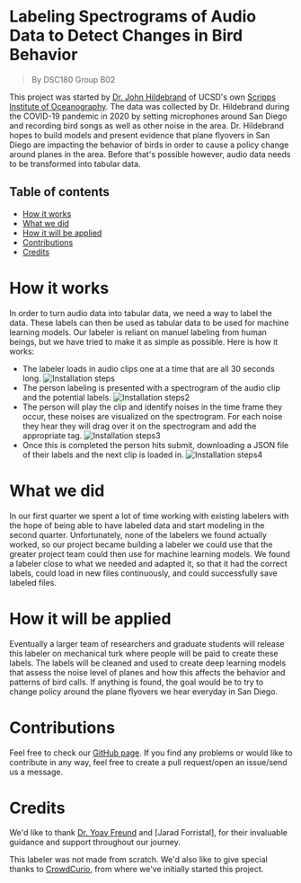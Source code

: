 # Labeling Spectrograms of Audio Data to Detect Changes in Bird Behavior

> By DSC180 Group B02

This project was started by [Dr. John Hildebrand](https://jahildebrand.scrippsprofiles.ucsd.edu) of UCSD's own [Scripps Institute of Oceanography](https://scripps.ucsd.edu). The data was collected by Dr. Hildebrand during the COVID-19 pandemic in 2020 by setting microphones around San Diego and recording bird songs as well as other noise in the area. Dr. Hildebrand hopes to build models and present evidence that plane flyovers in San Diego are impacting the behavior of birds in order to cause a policy change around planes in the area. Before that's possible however, audio data needs to be transformed into tabular data.

## Table of contents

- [How it works](#how-it-works)
- [What we did](#what-we-did)
- [How it will be applied](#how-it-will-be-applied)
- [Contributions](#contributions)
- [Credits](#credits)

# How it works
In order to turn audio data into tabular data, we need a way to label the data. These labels can then be used as tabular data to be used for machine learning models. Our labeler is reliant on manuel labeling from human beings, but we have tried to make it as simple as possible. Here is how it works:

- The labeler loads in audio clips one at a time that are all 30 seconds long.
![Installation steps](https://beautifuljekyll.com/assets/img/install-steps.gif)
- The person labeling is presented with a spectrogram of the audio clip and the potential labels.
![Installation steps2](https://beautifuljekyll.com/assets/img/install-steps.gif)
- The person will play the clip and identify noises in the time frame they occur, these noises are visualized on the spectrogram. For each noise they hear they will drag over it on the spectrogram and add the appropriate tag.
![Installation steps3](https://beautifuljekyll.com/assets/img/install-steps.gif)
- Once this is completed the person hits submit, downloading a JSON file of their labels and the next clip is loaded in.
![Installation steps4](https://beautifuljekyll.com/assets/img/install-steps.gif)

# What we did
In our first quarter we spent a lot of time working with existing labelers with the hope of being able to have labeled data and start modeling in the second quarter. Unfortunately, none of the labelers we found actually worked, so our project became building a labeler we could use that the greater project team could then use for machine learning models. We found a labeler close to what we needed and adapted it, so that it had the correct labels, could load in new files continuously, and could successfully save labeled files.

# How it will be applied
Eventually a larger team of researchers and graduate students will release this labeler on mechanical turk where people will be paid to create these labels. The labels will be cleaned and used to create deep learning models that assess the noise level of planes and how this affects the behavior and patterns of bird calls. If anything is found, the goal would be to try to change policy around the plane flyovers we hear everyday in San Diego.

# Contributions

Feel free to check our [GitHub page](https://github.com/mjswida/DSC180A-B02-labeler). If you find any problems or would like to contribute in any way, feel free to create a pull request/open an issue/send us a message.

# Credits

We'd like to thank [Dr. Yoav Freund](https://jacobsschool.ucsd.edu/faculty/profile?id=246) and [Jarad Forristal], for their invaluable guidance and support throughout our journey.

This labeler was not made from scratch. We'd also like to give special thanks to [CrowdCurio](https://github.com/CrowdCurio/audio-annotator), from where we've initially started this project.